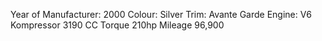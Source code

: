Year of Manufacturer: 	2000
Colour: 				Silver
Trim:					Avante Garde
Engine:					V6
						Kompressor
						3190 CC
Torque					210hp
Mileage					96,900

